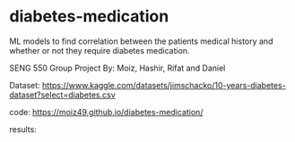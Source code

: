 # diabetes-medication
ML models to find correlation between the patients medical history and whether or not they require diabetes medication.

SENG 550 Group Project By: Moiz, Hashir, Rifat and Daniel 

Dataset: https://www.kaggle.com/datasets/jimschacko/10-years-diabetes-dataset?select=diabetes.csv

code: https://moiz49.github.io/diabetes-medication/ 

results: 
